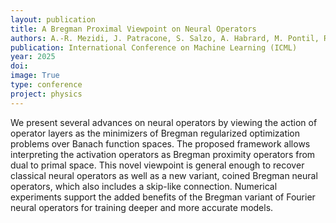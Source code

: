 ```yaml
---
layout: publication
title: A Bregman Proximal Viewpoint on Neural Operators
authors: A.-R. Mezidi, J. Patracone, S. Salzo, A. Habrard, M. Pontil, R. Emonet and M. Sebban
publication: International Conference on Machine Learning (ICML)
year: 2025
doi:
image: True
type: conference
project: physics
---
```



We present several advances on neural operators by viewing the action of operator layers as the minimizers of Bregman regularized optimization problems over Banach function spaces. The proposed framework allows interpreting the activation operators as Bregman proximity operators from dual to primal space. This novel viewpoint is general enough to recover classical neural operators as well as a new variant, coined Bregman neural operators, which also includes a skip-like connection. Numerical experiments support the added benefits of the Bregman variant of Fourier neural operators for training deeper and more accurate models.
